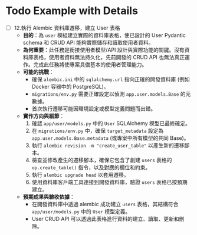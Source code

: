 # Todo Example with Details

- [ ] 12.執行 Alembic 資料庫遷移，建立 User 表格
  - **目的**：為 `user` 模組建立實際的資料庫表格，使已設計的 User Pydantic schema 和 CRUD API 能夠實際儲存和讀取使用者資料。
  - **為何重要**：此任務是銜接使用者模型/API 設計與實際功能的關鍵。沒有資料庫表格，使用者資料無法持久化，先前開發的 CRUD API 也無法真正運作。完成此任務將使專案具備基本的使用者管理能力。
  - **可能的挑戰**：
    - 確保 `alembic.ini` 中的 `sqlalchemy.url` 指向正確的開發資料庫 (例如 Docker 容器中的 PostgreSQL)。
    - `migrations/env.py` 需要正確設定以偵測 `app.user.models.Base` 的元數據。
    - 首次執行遷移可能因環境設定或模型定義問題而出錯。
  - **實作方向與細節**：
    1. 確認 `app/user/models.py` 中的 `User` SQLAlchemy 模型已最終確定。
    2. 在 `migrations/env.py` 中，確保 `target_metadata` 設定為 `app.user.models.Base.metadata` (或專案中所有模型的共同 Base)。
    3. 執行 `alembic revision -m "create_user_table"` 以產生新的遷移腳本。
    4. 檢查並修改產生的遷移腳本，確保它包含了創建 `users` 表格的 `op.create_table()` 指令，以及對應的欄位和約束。
    5. 執行 `alembic upgrade head` 以套用遷移。
    6. 使用資料庫客戶端工具連接到開發資料庫，驗證 `users` 表格已按預期建立。
  - **預期成果與驗收依據**：
    - 在開發資料庫中透過 alembic 成功建立 `users` 表格，其結構符合 `app/user/models.py` 中的 `User` 模型定義。
    - User CRUD API 可以透過此表格進行資料的建立、讀取、更新和刪除。
